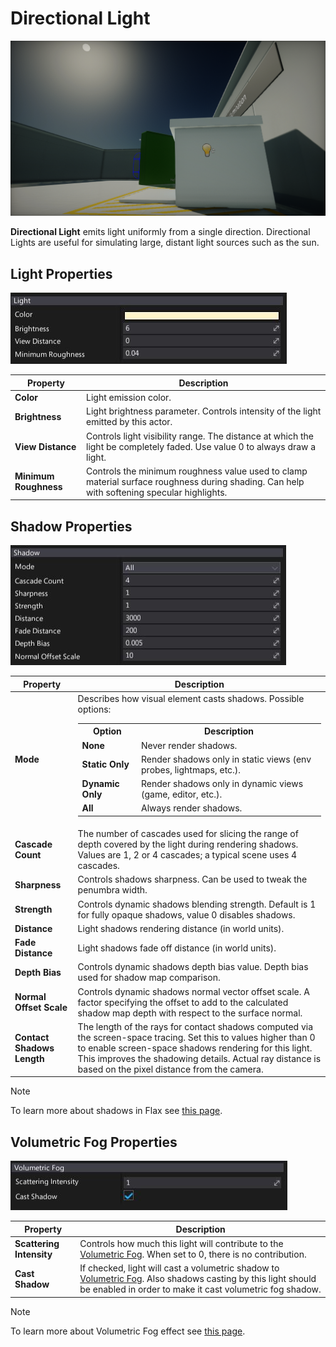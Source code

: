 # Directional Light

![Directional Light](media/directional-light.png)

**Directional Light** emits light uniformly from a single direction. Directional Lights are useful for simulating large, distant light sources such as the sun.

## Light Properties

![Directional Light Properties](media/directional-light-properties-1.jpg)

| Property | Description |
|--------|--------|
| **Color** | Light emission color. |
| **Brightness** | Light brightness parameter. Controls intensity of the light emitted by this actor. |
| **View Distance** | Controls light visibility range. The distance at which the light be completely faded. Use value 0 to always draw a light. |
| **Minimum Roughness** | Controls the minimum roughness value used to clamp material surface roughness during shading. Can help with softening specular highlights. |

## Shadow Properties

![Directional Light Properties](media/directional-light-properties-2.jpg)

| Property | Description |
|--------|--------|
| **Mode** | Describes how visual element casts shadows. Possible options: <br><table><tbody><tr><th>Option</th><th>Description</th></tr><tr><td>**None**</td><td>Never render shadows.</td></tr><tr><td>**Static Only**</td><td>Render shadows only in static views (env probes, lightmaps, etc.).</td></tr><tr><td>**Dynamic Only**</td><td>Render shadows only in dynamic views (game, editor, etc.).</td></tr><tr><td>**All**</td><td>Always render shadows.</td></tr></tbody></table> |
| **Cascade Count** | The number of cascades used for slicing the range of depth covered by the light during rendering shadows. Values are 1, 2 or 4 cascades; a typical scene uses 4 cascades. |
| **Sharpness** | Controls shadows sharpness. Can be used to tweak the penumbra width. |
| **Strength** | Controls dynamic shadows blending strength. Default is 1 for fully opaque shadows, value 0 disables shadows. |
| **Distance** | Light shadows rendering distance (in world units). |
| **Fade Distance** | Light shadows fade off distance (in world units). |
| **Depth Bias** | Controls dynamic shadows depth bias value. Depth bias used for shadow map comparison. |
| **Normal Offset Scale** | Controls dynamic shadows normal vector offset scale. A factor specifying the offset to add to the calculated shadow map depth with respect to the surface normal. |
| **Contact Shadows Length** | The length of the rays for contact shadows computed via the screen-space tracing. Set this to values higher than 0 to enable screen-space shadows rendering for this light. This improves the shadowing details. Actual ray distance is based on the pixel distance from the camera. |

> [!Note]
> To learn more about shadows in Flax see [this page](../shadows.md).

## Volumetric Fog Properties

![Directional Light Properties](media/volumetric-fog-properties.jpg)

| Property | Description |
|--------|--------|
| **Scattering Intensity** | Controls how much this light will contribute to the [Volumetric Fog](../../fog-effects/volumetric-fog.md). When set to 0, there is no contribution. |
| **Cast Shadow** | If checked, light will cast a volumetric shadow to [Volumetric Fog](../../fog-effects/volumetric-fog.md). Also shadows casting by this light should be enabled in order to make it cast volumetric fog shadow. |

> [!Note]
> To learn more about Volumetric Fog effect see [this page](../../fog-effects/volumetric-fog.md).
